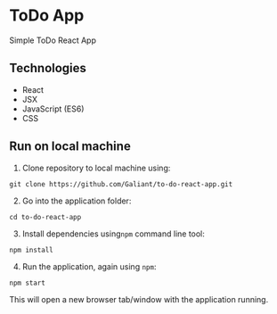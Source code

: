 # ToDo App

Simple ToDo React App

## Technologies

- React
- JSX
- JavaScript (ES6)
- CSS

## Run on local machine

1.  Clone repository to local machine using:

```
git clone https://github.com/Galiant/to-do-react-app.git
```

2.  Go into the application folder:

```
cd to-do-react-app
```

3.  Install dependencies using`npm` command line tool:

```
npm install
```

4.  Run the application, again using `npm`:

```
npm start
```

This will open a new browser tab/window with the application running.